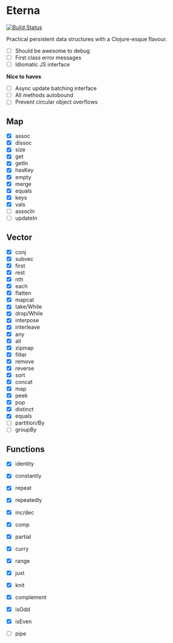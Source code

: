 Eterna
======

[![Build Status](https://travis-ci.org/danprince/aeterna.svg?branch=master)](https://travis-ci.org/danprince/aeterna)

Practical persistent data structures with a Clojure-esque flavour.

 - [ ] Should be awesome to debug
 - [ ] First class error messages
 - [ ] Idiomatic JS interface

__Nice to haves__
- [ ] Async update batching interface
- [ ] All methods autobound
- [ ] Prevent circular object overflows

## Map
 - [x] assoc
 - [x] dissoc
 - [x] size
 - [x] get
 - [x] getIn
 - [x] hasKey
 - [x] empty
 - [x] merge
 - [x] equals
 - [x] keys
 - [x] vals
 - [ ] assocIn
 - [ ] updateIn

## Vector
 - [x] conj
 - [x] subvec
 - [x] first
 - [x] rest
 - [x] nth
 - [x] each
 - [x] flatten
 - [x] mapcat
 - [x] take/While
 - [x] drop/While
 - [x] interpose
 - [x] interleave
 - [x] any
 - [x] all
 - [x] zipmap
 - [x] filter
 - [x] remove
 - [x] reverse
 - [x] sort
 - [x] concat
 - [x] map
 - [x] peek
 - [x] pop
 - [x] distinct
 - [x] equals
 - [ ] partition/By
 - [ ] groupBy

## Functions
 - [x] identity
 - [x] constantly
 - [x] repeat
 - [x] repeatedly
 - [x] inc/dec
 - [x] comp
 - [x] partial
 - [x] curry
 - [x] range
 - [x] juxt
 - [x] knit
 - [x] complement
 - [x] isOdd
 - [x] isEven
 - [ ] pipe

